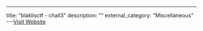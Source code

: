 ---
title: "blaklisctf - chall3"
description: ""
external_category: "Miscellaneous"
---[Visit Website](https://twitter.com/Blaklis_/status/1625918537813446656)

